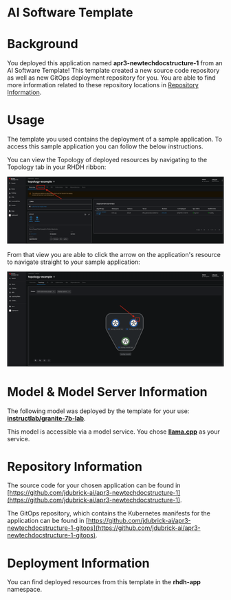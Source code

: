 # AI Software Template

# Background

You deployed this application named **apr3-newtechdocstructure-1** from an AI Software Template! This template created a new source code repository as well as new GitOps deployment repository for you. You are able to find more information related to these repository locations in [Repository Information](#repository-information).

# Usage

The template you used contains the deployment of a sample application. To access this sample application you can follow the below instructions.

You can view the Topology of deployed resources by navigating to the Topology tab in your RHDH ribbon:

![Topology Ribbon](./images/topology-ribbon.png)

From that view you are able to click the arrow on the application's resource to navigate straight to your sample application:

![Topology View Application Link](./images/topology-app-link.png)

# Model & Model Server Information
The following model was deployed by the template for your use: **[instructlab/granite-7b-lab](https://huggingface.co/instructlab/granite-7b-lab)**.

This model is accessible via a model service. You chose **[llama.cpp]( https://github.com/containers/ai-lab-recipes/tree/main/model_servers/llamacpp_python)** as your service.

# Repository Information

The source code for your chosen application can be found in [https://github.com/jdubrick-ai/apr3-newtechdocstructure-1](https://github.com/jdubrick-ai/apr3-newtechdocstructure-1).

The GitOps repository, which contains the Kubernetes manifests for the application can be found in 
[https://github.com/jdubrick-ai/apr3-newtechdocstructure-1-gitops](https://github.com/jdubrick-ai/apr3-newtechdocstructure-1-gitops). 

# Deployment Information

You can find deployed resources from this template in the **rhdh-app** namespace.
